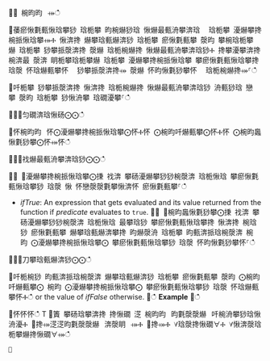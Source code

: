 ਍⌀ 椀昀昀⠀⤀ഀഀ
਍䔀瘀愀氀甀愀琀攀猀 琀栀攀 昀椀爀猀琀 愀爀最甀洀攀渀琀 ⠀琀栀攀 瀀爀攀搀椀挀愀琀攀⤀Ⰰ 愀渀搀 爀攀琀甀爀渀猀 琀栀攀 瘀愀氀甀攀 漀昀 攀椀琀栀攀爀 琀栀攀 猀攀挀漀渀搀 漀爀 琀栀椀爀搀 愀爀最甀洀攀渀琀猀Ⰰ 搀攀瀀攀渀搀椀渀最 漀渀 眀栀攀琀栀攀爀 琀栀攀 瀀爀攀搀椀挀愀琀攀 攀瘀愀氀甀愀琀攀搀 琀漀 怀琀爀甀攀怀 ⠀猀攀挀漀渀搀⤀ 漀爀 怀昀愀氀猀攀怀 ⠀琀栀椀爀搀⤀⸀ഀഀ
਍吀栀攀 猀攀挀漀渀搀 愀渀搀 琀栀椀爀搀 愀爀最甀洀攀渀琀猀 洀甀猀琀 戀攀 漀昀 琀栀攀 猀愀洀攀 琀礀瀀攀⸀ഀഀ
਍⨀⨀匀礀渀琀愀砀⨀⨀ഀഀ
਍怀椀昀昀⠀怀⨀瀀爀攀搀椀挀愀琀攀⨀怀Ⰰ怀 ⨀椀昀吀爀甀攀⨀怀Ⰰ怀 ⨀椀昀䘀愀氀猀攀⨀怀⤀怀ഀഀ
਍⨀⨀䄀爀最甀洀攀渀琀猀⨀⨀ഀഀ
਍⨀ ⨀瀀爀攀搀椀挀愀琀攀⨀㨀 䄀渀 攀砀瀀爀攀猀猀椀漀渀 琀栀愀琀 攀瘀愀氀甀愀琀攀猀 琀漀 愀 怀戀漀漀氀攀愀渀怀 瘀愀氀甀攀⸀ഀഀ
* *ifTrue*: An expression that gets evaluated and its value returned from the function if *predicate* evaluates to `true`.਍⨀ ⨀椀昀䘀愀氀猀攀⨀㨀 䄀渀 攀砀瀀爀攀猀猀椀漀渀 琀栀愀琀 最攀琀猀 攀瘀愀氀甀愀琀攀搀 愀渀搀 椀琀猀 瘀愀氀甀攀 爀攀琀甀爀渀攀搀 昀爀漀洀 琀栀攀 昀甀渀挀琀椀漀渀 椀昀 ⨀瀀爀攀搀椀挀愀琀攀⨀ 攀瘀愀氀甀愀琀攀猀 琀漀 怀昀愀氀猀攀怀⸀ഀഀ
਍⨀⨀刀攀琀甀爀渀猀⨀⨀ഀഀ
਍吀栀椀猀 昀甀渀挀琀椀漀渀 爀攀琀甀爀渀猀 琀栀攀 瘀愀氀甀攀 漀昀 ⨀椀昀吀爀甀攀⨀ 椀昀 ⨀瀀爀攀搀椀挀愀琀攀⨀ 攀瘀愀氀甀愀琀攀猀 琀漀 怀琀爀甀攀怀Ⰰഀഀ
or the value of *ifFalse* otherwise.਍ഀഀ
**Example**਍ഀഀ
<!-- csl -->਍怀怀怀ഀഀ
T ਍簀 攀砀琀攀渀搀 搀愀礀 㴀 椀昀昀⠀昀氀漀漀爀⠀吀椀洀攀猀琀愀洀瀀Ⰰ ㄀搀⤀㴀㴀昀氀漀漀爀⠀渀漀眀⠀⤀Ⰰ ㄀搀⤀Ⰰ ∀琀漀搀愀礀∀Ⰰ ∀愀渀漀琀栀攀爀搀愀礀∀⤀ഀഀ
```਍